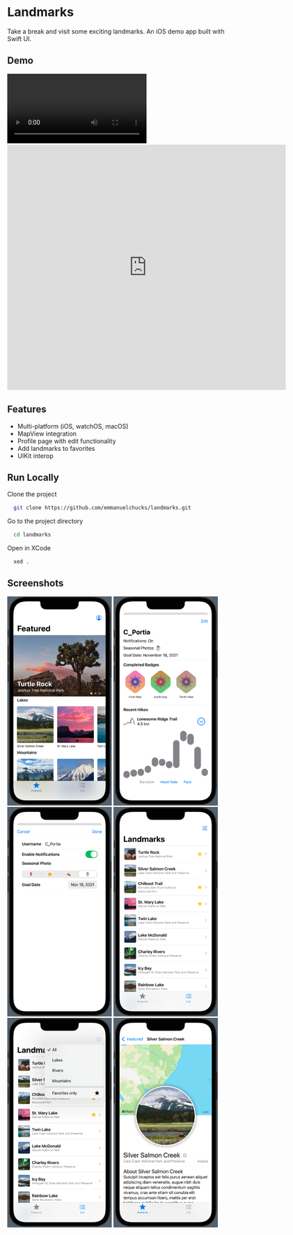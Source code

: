 
# Landmarks 

Take a break and visit some exciting landmarks. An iOS demo app built with Swift UI.

## Demo

<video loop controls width="320">
    <source src="https://raw.github.com/emmanuelchucks/landmarks/blob/main/Screenshots/Screen%20Recording%202021-11-18%20at%209.48.34%20PM.mp4"
            type="video/mp4">
    Sorry, your browser doesn't support embedded videos.
</video>

<iframe src="https://player.vimeo.com/video/647529953" width="640" height="564" frameborder="0" allow="autoplay; fullscreen" allowfullscreen></iframe>

## Features

- Multi-platform (iOS, watchOS, macOS)
- MapView integration
- Profile page with edit functionality
- Add landmarks to favorites
- UIKit interop

## Run Locally

Clone the project

```bash
  git clone https://github.com/emmanuelchucks/landmarks.git
```

Go to the project directory

```bash
  cd landmarks
```

Open in XCode

```bash
  xed .
```

## Screenshots

<img src="https://raw.githubusercontent.com/emmanuelchucks/landmarks/main/Screenshots/Screenshot%202021-11-18%20at%2010.13.26%20PM.png" alt="Home screen" width="240px"/>
<img src="https://raw.githubusercontent.com/emmanuelchucks/landmarks/main/Screenshots/Screenshot%202021-11-18%20at%2010.13.44%20PM.png" alt="Profile screen" width="240px"/>
<img src="https://raw.githubusercontent.com/emmanuelchucks/landmarks/main/Screenshots/Screenshot%202021-11-18%20at%2010.13.52%20PM.png" alt="Edit profile screen" width="240px"/>
<img src="https://raw.githubusercontent.com/emmanuelchucks/landmarks/main/Screenshots/Screenshot%202021-11-18%20at%2010.14.02%20PM.png" alt="List tab screen" width="240px"/>
<img src="https://raw.githubusercontent.com/emmanuelchucks/landmarks/main/Screenshots/Screenshot%202021-11-18%20at%2010.14.07%20PM.png" alt="Filter landmarks screen" width="240px"/>
<img src="https://raw.githubusercontent.com/emmanuelchucks/landmarks/main/Screenshots/Screenshot%202021-11-18%20at%2010.14.31%20PM.png" alt="Landmark details screen" width="240px"/>